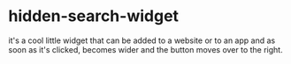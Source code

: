 # hidden-search-widget
it's a cool little widget that can be added to a website or to an app and as soon as it's clicked,  becomes wider and the button moves over to the right.
